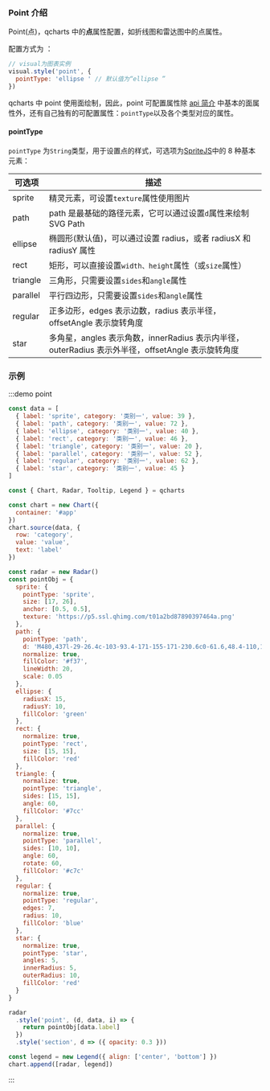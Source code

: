 ### Point 介绍

Point(点)，qcharts 中的**点**属性配置，如折线图和雷达图中的点属性。

配置方式为 ：

```js
// visual为图表实例
visual.style('point', {
  pointType: 'ellipse ' // 默认值为“ellipse ”
})
```

qcharts 中 point 使用面绘制，因此，point 可配置属性除 [api 简介](#/doc/apiinfo) 中基本的面属性外，还有自己独有的可配置属性：`pointType`以及各个类型对应的属性。

#### pointType

`pointType` 为`String`类型，用于设置点的样式，可选项为[SpriteJS](https://spritejs.org/#/)中的 8 种基本元素：

| 可选项   | 描述                                                                                              |
| -------- | ------------------------------------------------------------------------------------------------- |
| sprite   | 精灵元素，可设置`texture`属性使用图片                                                             |
| path     | path 是最基础的路径元素，它可以通过设置`d`属性来绘制 SVG Path                                     |
| ellipse  | 椭圆形(默认值)，可以通过设置 radius，或者 radiusX 和 radiusY 属性                                 |
| rect     | 矩形，可以直接设置`width、height`属性（或`size`属性）                                             |
| triangle | 三角形，只需要设置`sides`和`angle`属性                                                            |
| parallel | 平行四边形，只需要设置`sides`和`angle`属性                                                        |
| regular  | 正多边形，edges 表示边数，radius 表示半径，offsetAngle 表示旋转角度                               |
| star     | 多角星，angles 表示角数，innerRadius 表示内半径，outerRadius 表示外半径，offsetAngle 表示旋转角度 |

### 示例

:::demo point

```javascript
const data = [
  { label: 'sprite', category: '类别一', value: 39 },
  { label: 'path', category: '类别一', value: 72 },
  { label: 'ellipse', category: '类别一', value: 40 },
  { label: 'rect', category: '类别一', value: 46 },
  { label: 'triangle', category: '类别一', value: 20 },
  { label: 'parallel', category: '类别一', value: 52 },
  { label: 'regular', category: '类别一', value: 62 },
  { label: 'star', category: '类别一', value: 45 }
]

const { Chart, Radar, Tooltip, Legend } = qcharts

const chart = new Chart({
  container: '#app'
})
chart.source(data, {
  row: 'category',
  value: 'value',
  text: 'label'
})

const radar = new Radar()
const pointObj = {
  sprite: {
    pointType: 'sprite',
    size: [17, 26],
    anchor: [0.5, 0.5],
    texture: 'https://p5.ssl.qhimg.com/t01a2bd87890397464a.png'
  },
  path: {
    pointType: 'path',
    d: 'M480,437l-29-26.4c-103-93.4-171-155-171-230.6c0-61.6,48.4-110,110-110c34.8,0,68.2,16.2,90,41.8C501.8,86.2,535.2,70,570,70c61.6,0,110,48.4,110,110c0,75.6-68,137.2-171,230.8L480,437z',
    normalize: true,
    fillColor: '#f37',
    lineWidth: 20,
    scale: 0.05
  },
  ellipse: {
    radiusX: 15,
    radiusY: 10,
    fillColor: 'green'
  },
  rect: {
    normalize: true,
    pointType: 'rect',
    size: [15, 15],
    fillColor: 'red'
  },
  triangle: {
    normalize: true,
    pointType: 'triangle',
    sides: [15, 15],
    angle: 60,
    fillColor: '#7cc'
  },
  parallel: {
    normalize: true,
    pointType: 'parallel',
    sides: [10, 10],
    angle: 60,
    rotate: 60,
    fillColor: '#c7c'
  },
  regular: {
    normalize: true,
    pointType: 'regular',
    edges: 7,
    radius: 10,
    fillColor: 'blue'
  },
  star: {
    normalize: true,
    pointType: 'star',
    angles: 5,
    innerRadius: 5,
    outerRadius: 10,
    fillColor: 'red'
  }
}

radar
  .style('point', (d, data, i) => {
    return pointObj[data.label]
  })
  .style('section', d => ({ opacity: 0.3 }))

const legend = new Legend({ align: ['center', 'bottom'] })
chart.append([radar, legend])
```

:::
